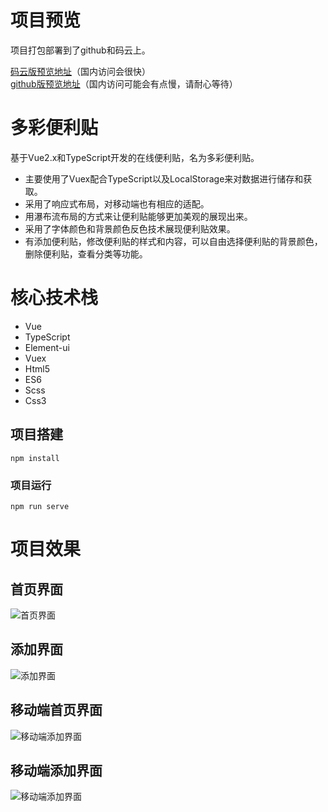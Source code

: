 # 项目预览
项目打包部署到了github和码云上。    

<a href="https://flyingwxb.gitee.io/coluorsstickynote.gitee.io" target="_blank">码云版预览地址</a>（国内访问会很快）    
<a href="https://deardreamweb.github.io/coluorsStickyNote.github.io" target="_blank">github版预览地址</a>（国内访问可能会有点慢，请耐心等待） 


# 多彩便利贴
基于Vue2.x和TypeScript开发的在线便利贴，名为多彩便利贴。  
- 主要使用了Vuex配合TypeScript以及LocalStorage来对数据进行储存和获取。
- 采用了响应式布局，对移动端也有相应的适配。
- 用瀑布流布局的方式来让便利贴能够更加美观的展现出来。 
- 采用了字体颜色和背景颜色反色技术展现便利贴效果。
- 有添加便利贴，修改便利贴的样式和内容，可以自由选择便利贴的背景颜色，删除便利贴，查看分类等功能。
  
# 核心技术栈
- Vue
- TypeScript
- Element-ui
- Vuex
- Html5
- ES6
- Scss
- Css3

## 项目搭建
```
npm install
```

### 项目运行
```
npm run serve
```
# 项目效果
## 首页界面
![首页界面](https://s1.ax1x.com/2020/07/27/aPexwd.png)

## 添加界面
![添加界面](https://s1.ax1x.com/2020/07/27/aPeveH.png)

## 移动端首页界面
![移动端添加界面](https://s1.ax1x.com/2020/07/27/aPeXOe.png)

## 移动端添加界面
![移动端添加界面](https://s1.ax1x.com/2020/07/27/aPeLQO.png)

